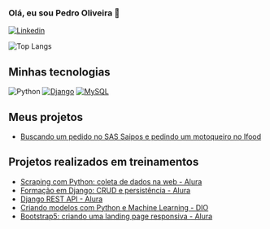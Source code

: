 ### Olá, eu sou Pedro Oliveira 👋

[![Linkedin](https://img.shields.io/badge/LinkedIn-0077B5?style=for-the-badge&logo=linkedin&logoColor=white)](https://www.linkedin.com/in/pedrooliveirape/)

![Top Langs](https://github-readme-stats.vercel.app/api/top-langs/?username=pedrooliveirape&layout=compact)

## Minhas tecnologias 

![Python](https://img.shields.io/badge/Python-14354C?style=for-the-badge&logo=python&logoColor=white) [![Django](https://img.shields.io/badge/Django-092E20?style=for-the-badge&logo=django&logoColor=white)](https://cursos.alura.com.br/degree/certificate/89626579-fbdf-4ab6-a521-19aa029447ed?lang=pt_BR) [![MySQL](https://img.shields.io/badge/MySQL-00000F?style=for-the-badge&logo=mysql&logoColor=white)](https://cursos.alura.com.br/certificate/757064ba-09e3-48a5-979b-bc916a11922f?lang=pt_BR)

## Meus projetos

- [Buscando um pedido no SAS Saipos e pedindo um motoqueiro no Ifood](https://github.com/pedrooliveirape/saipos_entrega-facil)

## Projetos realizados em treinamentos

- [Scraping com Python: coleta de dados na web - Alura](https://github.com/pedrooliveirape/scraping-com-python)
- [Formação em Django: CRUD e persistência - Alura](https://github.com/pedrooliveirape/alura-space-curso3)
- [Django REST API - Alura](https://github.com/pedrooliveirape/escola_api_drf)
- [Criando modelos com Python e Machine Learning - DIO](https://github.com/pedrooliveirape/dio-projeto-covid-machine-learning)
- [Bootstrap5: criando uma landing page responsiva - Alura](https://github.com/pedrooliveirape/meterora_1)

